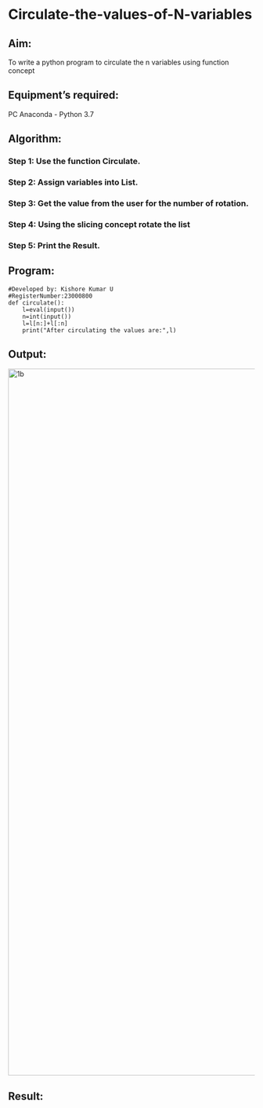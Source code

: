 # Circulate-the-values-of-N-variables
## Aim:
To write a python program to circulate the n variables using function concept
## Equipment’s required:
PC
Anaconda - Python 3.7
## Algorithm: 
### Step 1: Use the function Circulate.
### Step 2: Assign variables into List.
### Step 3: Get the value from the user for the number of rotation.
### Step 4: Using the slicing concept rotate the list
### Step 5: Print the Result.

## Program:
```#Program to circulate N values.
#Developed by: Kishore Kumar U
#RegisterNumber:23000800
def circulate():
    l=eval(input())
    n=int(input())
    l=l[n:]+l[:n]
    print("After circulating the values are:",l)
```

## Output:
<img width="1440" alt="1b" src="https://github.com/Kishorekumar22060/Circulate-the-values-of-N-variables/assets/141472136/8241a521-ddae-4cff-95ef-29557c6207af">


## Result:
